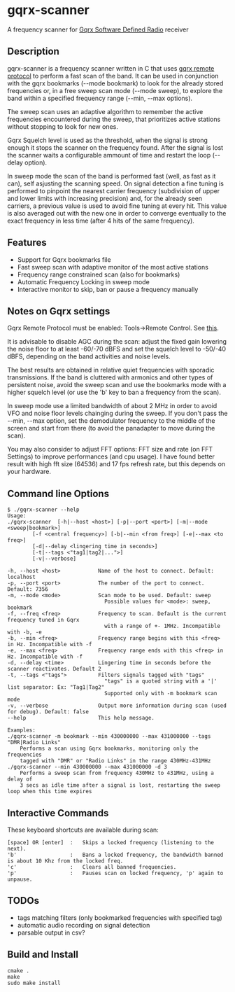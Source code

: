 # gqrx-scanner
A frequency scanner for [Gqrx Software Defined Radio](http://gqrx.dk/) receiver
## Description

gqrx-scanner is a frequency scanner written in C that uses [gqrx remote protocol](http://gqrx.dk/doc/remote-control) to perform a fast scan of the band. It can be used in conjunction with the gqrx bookmarks (--mode bookmark) to look for the already stored frequencies or, in a free sweep scan mode (--mode sweep), to explore the band within a specified frequency range (--min, --max options). 

The sweep scan uses an adaptive algorithm to remember the active frequencies encountered during the sweep, that prioritizes active stations without stopping to look for new ones. 

Gqrx Squelch level is used as the threshold, when the signal is strong enough it stops the scanner on the frequency found.
After the signal is lost the scanner waits a configurable ammount of time and restart the loop (--delay option). 

In sweep mode the scan of the band is performed fast (well, as fast as it can), self asjusting the scanning speed. On signal detection a fine tuning is performed to pinpoint the nearest carrier frequency (subdivision of upper and lower limits with increasing precision) and, for the already seen carriers, a previous value is used to avoid fine tuning at every hit. This value is also averaged out with the new one in order to converge eventually to the exact frequency in less time (after 4 hits of the same frequency).

## Features
* Support for Gqrx bookmarks file
* Fast sweep scan with adaptive monitor of the most active stations 
* Frequency range constrained scan (also for bookmarks)
* Automatic Frequency Locking in sweep mode
* Interactive monitor to skip, ban or pause a frequency manually

## Notes on Gqrx settings
Gqrx Remote Protocol must be enabled: Tools->Remote Control. See [this](http://gqrx.dk/doc/remote-control).

It is advisable to disable AGC during the scan: adjust the fixed gain lowering the noise floor to at least -60/-70 dBFS and set the squelch level to -50/-40 dBFS, depending on the band activities and noise levels.

The best results are obtained in relative quiet frequencies with sporadic transmissions. If the band is cluttered with armonics and other types of persistent noise, avoid the sweep scan and use the bookmarks mode with a higher squelch level (or use the 'b' key to ban a frequency from the scan). 

In sweep mode use a limited bandwidth of about 2 MHz in order to avoid VFO and noise floor levels chainging during the sweep.
If you don't pass the --min, --max option, set the demodulator frequency to the middle of the screen and start from there (to avoid the panadapter to move during the scan).

You may also consider to adjust FFT options: FFT size and rate (on FFT Settings) to improve performances (and cpu usage).
I have found better result with high fft size (64536) and 17 fps refresh rate, but this depends on your hardware.

## Command line Options
```
$ ./gqrx-scanner --help
Usage:
./gqrx-scanner	[-h|--host <host>] [-p|--port <port>] [-m|--mode <sweep|bookmark>]
		[-f <central frequency>] [-b|--min <from freq>] [-e|--max <to freq>]
		[-d|--delay <lingering time in seconds>]
		[-t|--tags <"tag1|tag2|...">]
		[-v|--verbose]

-h, --host <host>            Name of the host to connect. Default: localhost
-p, --port <port>            The number of the port to connect. Default: 7356
-m, --mode <mode>            Scan mode to be used. Default: sweep
                               Possible values for <mode>: sweep, bookmark
-f, --freq <freq>            Frequency to scan. Default is the current frequency tuned in Gqrx
                               with a range of +- 1MHz. Incompatible with -b, -e
-b, --min <freq>             Frequency range begins with this <freq> in Hz. Incompatible with -f
-e, --max <freq>             Frequency range ends with this <freq> in Hz. Incompatible with -f
-d, --delay <time>           Lingering time in seconds before the scanner reactivates. Default 2
-t, --tags <"tags">          Filters signals tagged with "tags"
                               "tags" is a quoted string with a '|' list separator: Ex: "Tag1|Tag2"
                               Supported only with -m bookmark scan mode
-v, --verbose                Output more information during scan (used for debug). Default: false
--help                       This help message.

Examples:
./gqrx-scanner -m bookmark --min 430000000 --max 431000000 --tags "DMR|Radio Links"
	Performs a scan using Gqrx bookmarks, monitoring only the frequencies
	tagged with "DMR" or "Radio Links" in the range 430MHz-431MHz
./gqrx-scanner --min 430000000 --max 431000000 -d 3
	Performs a sweep scan from frequency 430MHz to 431MHz, using a delay of 
	3 secs as idle time after a signal is lost, restarting the sweep loop when this time expires

```

## Interactive Commands 
These keyboard shortcuts are available during scan:
```
[space] OR [enter]  :   Skips a locked frequency (listening to the next).
'b'                 :   Bans a locked frequency, the bandwidth banned is about 10 Khz from the locked freq. 
'c'                 :   Clears all banned frequencies.
'p'                 :   Pauses scan on locked frequency, 'p' again to unpause. 
```


## TODOs
* tags matching filters (only bookmarked frequencies with specified tag) 
* automatic audio recording on signal detection
* parsable output in csv?


## Build and Install
```
cmake .
make
sudo make install
```

